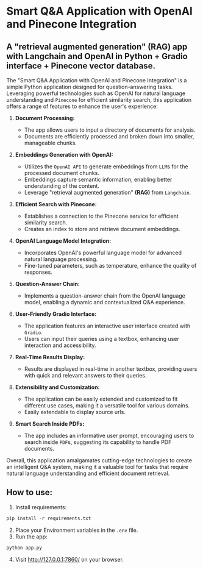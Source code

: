 # Smart Q&A Application with OpenAI and Pinecone Integration
## A "retrieval augmented generation" (RAG) app with Langchain and OpenAI in Python + Gradio interface + Pinecone vector database.

The "Smart Q&A Application with OpenAI and Pinecone Integration" is a simple Python application designed for question-answering tasks. Leveraging powerful technologies such as OpenAI for natural language understanding and `Pinecone` for efficient similarity search, this application offers a range of features to enhance the user's experience:

1. **Document Processing:**
   - The app allows users to input a directory of documents for analysis.
   - Documents are efficiently processed and broken down into smaller, manageable chunks.

2. **Embeddings Generation with OpenAI:**
   - Utilizes the `OpenAI API` to generate embeddings from `LLM`s for the processed document chunks.
   - Embeddings capture semantic information, enabling better understanding of the content.
   - Leverage "retrieval augmented generation" **(RAG)** from `Langchain`.

3. **Efficient Search with Pinecone:**
   - Establishes a connection to the Pinecone service for efficient similarity search.
   - Creates an index to store and retrieve document embeddings.

4. **OpenAI Language Model Integration:**
   - Incorporates OpenAI's powerful language model for advanced natural language processing.
   - Fine-tuned parameters, such as temperature, enhance the quality of responses.

5. **Question-Answer Chain:**
   - Implements a question-answer chain from the OpenAI language model, enabling a dynamic and contextualized Q&A experience.

6. **User-Friendly Gradio Interface:**
   - The application features an interactive user interface created with `Gradio`.
   - Users can input their queries using a textbox, enhancing user interaction and accessibility.

7. **Real-Time Results Display:**
   - Results are displayed in real-time in another textbox, providing users with quick and relevant answers to their queries.

8. **Extensibility and Customization:**
   - The application can be easily extended and customized to fit different use cases, making it a versatile tool for various domains.
   - Easily extendable to display source urls.

9. **Smart Search Inside PDFs:**
   - The app includes an informative user prompt, encouraging users to search inside `PDF`s, suggesting its capability to handle PDF documents.

Overall, this application amalgamates cutting-edge technologies to create an intelligent Q&A system, making it a valuable tool for tasks that require natural language understanding and efficient document retrieval.

## How to use:
1. Install requirements:
```python
pip install -r requirements.txt
```
2. Place your Environment variables in the `.env` file.
3. Run the app:
```python
python app.py
```
4. Visit http://127.0.0.1:7860/ on your browser.
